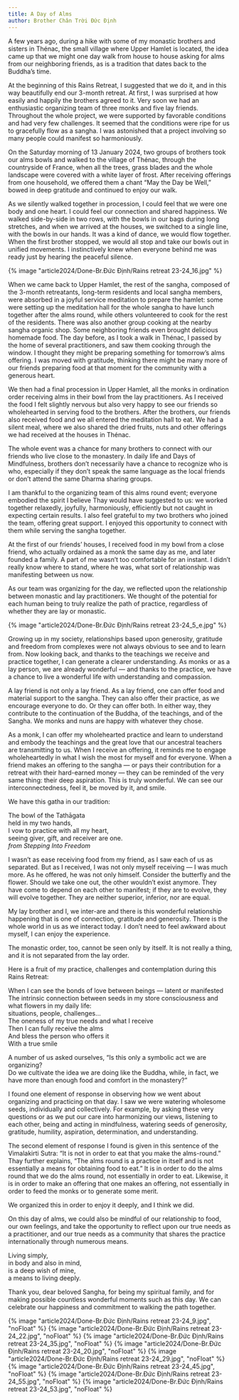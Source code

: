 ```yaml
---
title: A Day of Alms
author: Brother Chân Trời Đức Định
---
```


A few years ago, during a hike with some of my monastic brothers and sisters in Thénac, the small village where Upper Hamlet is located, the idea came up that we might one day walk from house to house asking for alms from our neighboring friends, as is a tradition that dates back to the Buddha’s time.

At the beginning of this Rains Retreat, I suggested that we do it, and in this way beautifully end our 3-month retreat. At first, I was surprised at how easily and happily the brothers agreed to it. Very soon we had an enthusiastic organizing team of three monks and five lay friends. Throughout the whole project, we were supported by favorable conditions and had very few challenges. It seemed that the conditions were ripe for us to gracefully flow as a sangha. I was astonished that a project involving so many people could manifest so harmoniously.

On the Saturday morning of 13 January 2024, two groups of brothers took our alms bowls and walked to the village of Thénac, through the countryside of France, when all the trees, grass blades and the whole landscape were covered with a white layer of frost. After receiving offerings from one household, we offered them a chant “May the Day be Well,” bowed in deep gratitude and continued to enjoy our walk.

As we silently walked together in procession, I could feel that we were one body and one heart. I could feel our connection and shared happiness. We walked side-by-side in two rows, with the bowls in our bags during long stretches, and when we arrived at the houses, we switched to a single line, with the bowls in our hands. It was a kind of dance, we would flow together. When the first brother stopped, we would all stop and take our bowls out in unified movements. I instinctively knew when everyone behind me was ready just by hearing the peaceful silence.

<div class="removeTopMarginInFollowingElem"></div>

{% image "article2024/Done-Br.Đức Định/Rains retreat 23-24_16.jpg" %}

When we came back to Upper Hamlet, the rest of the sangha, composed of the 3-month retreatants, long-term residents and local sangha members, were absorbed in a joyful service meditation to prepare the hamlet: some were setting up the meditation hall for the whole sangha to have lunch together after the alms round, while others volunteered to cook for the rest of the residents. There was also another group cooking at the nearby sangha organic shop. Some neighboring friends even brought delicious homemade food. The day before, as I took a walk in Thénac, I passed by the home of several practitioners, and saw them cooking through the window. I thought they might be preparing something for tomorrow’s alms offering. I was moved with gratitude, thinking there might be many more of our friends preparing food at that moment for the community with a generous heart.

We then had a final procession in Upper Hamlet, all the monks in ordination order receiving alms in their bowl from the lay practitioners. As I received the food I felt slightly nervous but also very happy to see our friends so wholehearted in serving food to the brothers. After the brothers, our friends also received food and we all entered the meditation hall to eat. We had a silent meal, where we also shared the dried fruits, nuts and other offerings we had received at the houses in Thénac.

The whole event was a chance for many brothers to connect with our friends who live close to the monastery. In daily life and Days of Mindfulness, brothers don’t necessarily have a chance to recognize who is who, especially if they don’t speak the same language as the local friends or don’t attend the same Dharma sharing groups.

I am thankful to the organizing team of this alms round event; everyone embodied the spirit I believe Thay would have suggested to us: we worked together relaxedly, joyfully, harmoniously, efficiently but not caught in expecting certain results. I also feel grateful to my two brothers who joined the team, offering great support. I enjoyed this opportunity to connect with them while serving the sangha together.

At the first of our friends’ houses, I received food in my bowl from a close friend, who actually ordained as a monk the same day as me, and later founded a family. A part of me wasn’t too comfortable for an instant. I didn’t really know where to stand, where he was, what sort of relationship was manifesting between us now.

As our team was organizing for the day, we reflected upon the relationship between monastic and lay practitioners. We thought of the potential for each human being to truly realize the path of practice, regardless of whether they are lay or monastic.

{% image "article2024/Done-Br.Đức Định/Rains retreat 23-24_5_e.jpg" %}

Growing up in my society, relationships based upon generosity, gratitude and freedom from complexes were not always obvious to see and to learn from. Now looking back, and thanks to the teachings we receive and practice together, I can generate a clearer understanding. As monks or as a lay person, we are already wonderful — and thanks to the practice, we have a chance to live a wonderful life with understanding and compassion.

A lay friend is not only a lay friend. As a lay friend, one can offer food and material support to the sangha. They can also offer their practice, as we encourage everyone to do. Or they can offer both. In either way, they contribute to the continuation of the Buddha, of the teachings, and of the Sangha. We monks and nuns are happy with whatever they chose.

As a monk, I can offer my wholehearted practice and learn to understand and embody the teachings and the great love that our ancestral teachers are transmitting to us. When I receive an offering, it reminds me to engage wholeheartedly in what I wish the most for myself and for everyone. When a friend makes an offering to the sangha — or pays their contribution for a retreat with their hard-earned money — they can be reminded of the very same thing: their deep aspiration. This is truly wonderful. We can see our interconnectedness, feel it, be moved by it, and smile.

<p class="noIndent">We have this gatha in our tradition:</p>

<div class="verse"><p>The bowl of the Tathāgata<br/>
held in my two hands,<br/>
I vow to practice with all my heart,<br/>
seeing giver, gift, and receiver are one.<br/>
<cite>from <i>Stepping Into Freedom</i></cite</p></div>

<div class="removeIndentInFollowingElem"></div>

I wasn’t as ease receiving food from my friend, as I saw each of us as separated. But as I received, I was not only myself receiving — I was much more. As he offered, he was not only himself. Consider the butterfly and the flower. Should we take one out, the other wouldn’t exist anymore. They have come to depend on each other to manifest; if they are to evolve, they will evolve together. They are neither superior, inferior, nor are equal.

My lay brother and I, we inter-are and there is this wonderful relationship happening that is one of connection, gratitude and generosity. There is the whole world in us as we interact today. I don’t need to feel awkward about myself, I can enjoy the experience.

The monastic order, too, cannot be seen only by itself. It is not really a thing, and it is not separated from the lay order.

Here is a fruit of my practice, challenges and contemplation during this Rains Retreat:

<div class="verse"><p>When I can see the bonds of love between beings — latent or manifested<br/>
The intrinsic connection between seeds in my store consciousness and what flowers in my daily life:<br/>
situations, people, challenges…<br/>
The oneness of my true needs and what I receive<br/>
Then I can fully receive the alms<br/>
And bless the person who offers it<br/>
With a true smile</p></div>

<div class="removeIndentInFollowingElem"></div>

A number of us asked ourselves, “Is this only a symbolic act we are organizing?  
Do we cultivate the idea we are doing like the Buddha, while, in fact, we have more than enough food and comfort in the monastery?”

I found one element of response in observing how we went about organizing and practicing on that day. I saw we were watering wholesome seeds, individually and collectively. For example, by asking these very questions or as we put our care into harmonizing our views, listening to each other, being and acting in mindfulness, watering seeds of generosity, gratitude, humility, aspiration, determination, and understanding.

The second element of response I found is given in this sentence of the Vimalakirti Sutra: “It is not in order to eat that you make the alms-round.” Thay further explains, “The alms round is a practice in itself and is not essentially a means for obtaining food to eat.” It is in order to do the alms round that we do the alms round, not essentially in order to eat. Likewise, it is in order to make an offering that one makes an offering, not essentially in order to feed the monks or to generate some merit.

We organized this in order to enjoy it deeply, and I think we did.

On this day of alms, we could also be mindful of our relationship to food, our own feelings, and take the opportunity to reflect upon our true needs as a practitioner, and our true needs as a community that shares the practice internationally through numerous means.

<p class="pull-quote">Living simply,<br/>
in body and also in mind,<br/>
is a deep wish of mine,<br/>
a means to living deeply.</p>

<!-- > Living simply  
> In body and also in mind  
> Is a deep wish of mine  
> A means to living deeply -->

Thank you, dear beloved Sangha, for being my spiritual family, and for making possible countless wonderful moments such as this day. We can celebrate our happiness and commitment to walking the path together.

<div class="article-end"></div>
<div class="page-break"></div>

{% image "article2024/Done-Br.Đức Định/Rains retreat 23-24_9.jpg", "noFloat" %}
{% image "article2024/Done-Br.Đức Định/Rains retreat 23-24_22.jpg", "noFloat" %}
{% image "article2024/Done-Br.Đức Định/Rains retreat 23-24_35.jpg", "noFloat" %}
{% image "article2024/Done-Br.Đức Định/Rains retreat 23-24_20.jpg", "noFloat" %}
{% image "article2024/Done-Br.Đức Định/Rains retreat 23-24_29.jpg", "noFloat" %}
{% image "article2024/Done-Br.Đức Định/Rains retreat 23-24_45.jpg", "noFloat" %}
{% image "article2024/Done-Br.Đức Định/Rains retreat 23-24_55.jpg", "noFloat" %}
{% image "article2024/Done-Br.Đức Định/Rains retreat 23-24_53.jpg", "noFloat" %}
